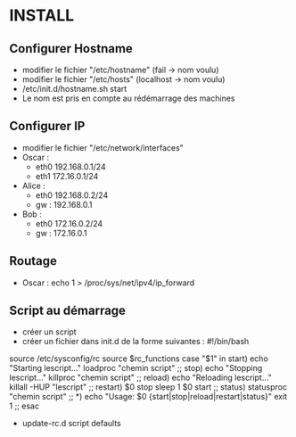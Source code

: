 # INSTALL

## Configurer Hostname

* modifier le fichier "/etc/hostname" (fail -> nom voulu)
* modifier le fichier "/etc/hosts"  (localhost -> nom voulu)
* /etc/init.d/hostname.sh start
* Le nom est pris en compte au rédémarrage des machines

## Configurer IP

* modifier le fichier "/etc/network/interfaces"
* Oscar :
  * eth0 192.168.0.1/24
  * eth1 172.16.0.1/24
* Alice :
  * eth0 192.168.0.2/24
  * gw : 192.168.0.1
* Bob :
  * eth0 172.16.0.2/24
  * gw : 172.16.0.1

## Routage 

* Oscar : echo 1 > /proc/sys/net/ipv4/ip_forward


## Script au démarrage

* créer un script
* créer un fichier dans init.d de la forme suivantes :
\#!/bin/bash

source /etc/sysconfig/rc
source $rc_functions
case "$1" in
	start)
		echo "Starting lescript..."
		loadproc "chemin script"
		;;
	stop)
		echo "Stopping lescript..."
		killproc "chemin script"
		;;
	reload)
		echo "Reloading lescript..."
		killall -HUP "lescript"
		;;
	restart)
		$0 stop
		sleep 1
		$0 start
		;;
	status)
		statusproc "chemin script"
		;;
	*)
		echo "Usage: $0 {start|stop|reload|restart|status}"
		exit 1
		;;
esac

* update-rc.d script defaults
